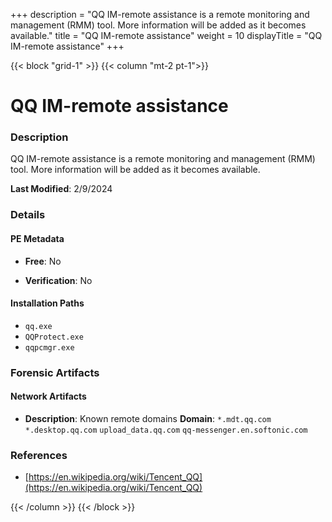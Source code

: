 +++
description = "QQ IM-remote assistance is a remote monitoring and management (RMM) tool. More information will be added as it becomes available."
title = "QQ IM-remote assistance"
weight = 10
displayTitle = "QQ IM-remote assistance"
+++


{{< block "grid-1" >}}
{{< column "mt-2 pt-1">}}

# QQ IM-remote assistance


### Description

QQ IM-remote assistance is a remote monitoring and management (RMM) tool. More information will be added as it becomes available.



**Last Modified**: 2/9/2024

### Details


#### PE Metadata


- **Free**: No

- **Verification**: No




#### Installation Paths
- `qq.exe`
- `QQProtect.exe`
- `qqpcmgr.exe`

### Forensic Artifacts




#### Network Artifacts

- **Description**: Known remote domains
  **Domain**: `*.mdt.qq.com` `*.desktop.qq.com` `upload_data.qq.com` `qq-messenger.en.softonic.com`





### References
- [https://en.wikipedia.org/wiki/Tencent_QQ](https://en.wikipedia.org/wiki/Tencent_QQ)



{{< /column >}}
{{< /block >}}
